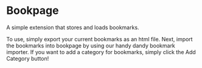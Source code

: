# Bookpage
 A simple extension that stores and loads bookmarks.

To use, simply export your current bookmarks as an html file. Next, import the bookmarks into bookpage by using our handy dandy bookmark importer. If you want to add a category for bookmarks, simply click the Add Category button!
